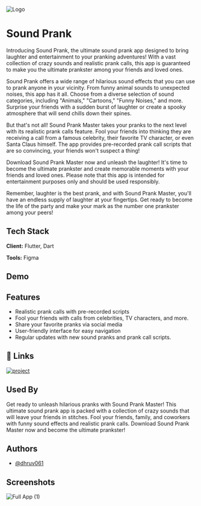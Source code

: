 

![Logo](https://github.com/dhruv061/Sound-Prank/assets/96719397/205e27fe-2736-4451-93a2-d9da3660e1ab)


# Sound Prank

Introducing Sound Prank, the ultimate sound prank app designed to bring laughter and entertainment to your pranking adventures! With a vast collection of crazy sounds and realistic prank calls, this app is guaranteed to make you the ultimate prankster among your friends and loved ones.

Sound Prank offers a wide range of hilarious sound effects that you can use to prank anyone in your vicinity. From funny animal sounds to unexpected noises, this app has it all. Choose from a diverse selection of sound categories, including "Animals," "Cartoons," "Funny Noises," and more. Surprise your friends with a sudden burst of laughter or create a spooky atmosphere that will send chills down their spines.

But that's not all! Sound Prank Master takes your pranks to the next level with its realistic prank calls feature. Fool your friends into thinking they are receiving a call from a famous celebrity, their favorite TV character, or even Santa Claus himself. The app provides pre-recorded prank call scripts that are so convincing, your friends won't suspect a thing!

Download Sound Prank Master now and unleash the laughter! It's time to become the ultimate prankster and create memorable moments with your friends and loved ones. Please note that this app is intended for entertainment purposes only and should be used responsibly.

Remember, laughter is the best prank, and with Sound Prank Master, you'll have an endless supply of laughter at your fingertips. Get ready to become the life of the party and make your mark as the number one prankster among your peers!



## Tech Stack

**Client:** Flutter, Dart


**Tools:** Figma 


## Demo



## Features
- Realistic prank calls with pre-recorded scripts
- Fool your friends with calls from celebrities, TV characters, and more.
- Share your favorite pranks via social media
- User-friendly interface for easy navigation
- Regular updates with new sound pranks and prank call scripts.

## 🔗 Links
[![project](https://img.shields.io/badge/Sound-Prank-000?style=for-the-badge&logo=ko-fi&logoColor=white)]()



## Used By

Get ready to unleash hilarious pranks with Sound Prank Master! This ultimate sound prank app is packed with a collection of crazy sounds that will leave your friends in stitches. Fool your friends, family, and coworkers with funny sound effects and realistic prank calls. Download Sound Prank Master now and become the ultimate prankster!




## Authors

- [@dhruv061](https://github.com/dhruv061)


## Screenshots
![Full App (1)](https://github.com/dhruv061/Sound-Prank/assets/96719397/3acf096a-bf91-4766-ba77-fa4266fedbec)
